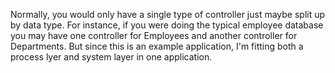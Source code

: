 Normally, you would only have a single type of controller just maybe split up by
data type. For instance, if you were doing the typical employee database you may have
one controller for Employees and another controller for Departments. But since this is
an example application, I'm fitting both a process lyer and system layer in one application.
